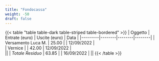 ```yaml
---
title: "Fondocassa"
weight: -50
draft: false
---
```


{{< table "table table-dark table-striped table-bordered" >}}
| Oggetto | Entrate (euro) | Uscite (euro) | Data |
|---------|--------|--------|--------|
| Versamento Luca M. | 25.00 | | 12/09/2022 |   
| Vernice | | 42.00 | 12/09/2022 |   
||
| *Totale Residuo* | 63.85 | | 16/09/2022 |
||
{{< /table >}}


